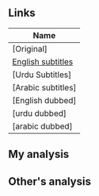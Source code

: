 ## Links
| Name  |
| ------------- |
|[Original] |
|[English subtitles](https://www.aparat.com/v/JEM2x) |
|[Urdu Subtitles] |
|[Arabic subtitles] |
|[English dubbed]| |
|[urdu dubbed]| |
|[arabic dubbed]| |

## My analysis


## Other's analysis
